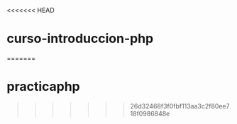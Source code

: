<<<<<<< HEAD
# curso-introduccion-php
=======
# practicaphp
>>>>>>> 26d32468f3f0fbf113aa3c2f80ee718f0986848e
